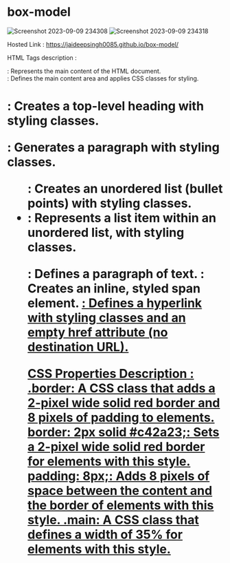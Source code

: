 # box-model
![Screenshot 2023-09-09 234308](https://github.com/jaideepsingh0085/box-model/assets/128147644/f7a7cb31-fcac-444c-a84e-4ca598be2dbc)
![Screenshot 2023-09-09 234318](https://github.com/jaideepsingh0085/box-model/assets/128147644/1e0a4a50-50d6-4f54-83aa-7d455030f835)

Hosted Link : https://jaideepsingh0085.github.io/box-model/

 HTML Tags description :
<body>: Represents the main content of the HTML document.
<main class="main border">: Defines the main content area and applies CSS classes for styling.
<h1 class="head border">: Creates a top-level heading with styling classes.
<p class="para border">: Generates a paragraph with styling classes.
<ul class="un border">: Creates an unordered list (bullet points) with styling classes.
<li class="list border">: Represents a list item within an unordered list, with styling classes.
<p>: Defines a paragraph of text.
<span class="button border">: Creates an inline, styled span element.
<a class="link border" href="">: Defines a hyperlink with styling classes and an empty href attribute (no destination URL).

CSS Properties Description :
.border: A CSS class that adds a 2-pixel wide solid red border and 8 pixels of padding to elements.
border: 2px solid #c42a23;: Sets a 2-pixel wide solid red border for elements with this style.
padding: 8px;: Adds 8 pixels of space between the content and the border of elements with this style.
.main: A CSS class that defines a width of 35% for elements with this style.
